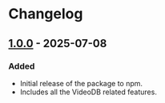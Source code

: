 # Changelog

## [1.0.0]() - 2025-07-08

### Added

- Initial release of the package to npm.
- Includes all the VideoDB related features.
